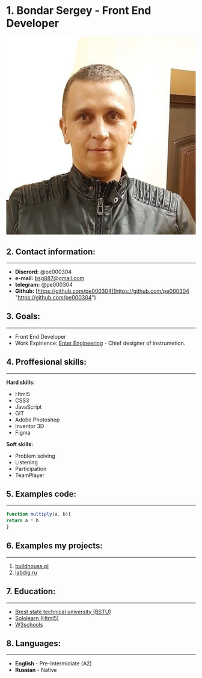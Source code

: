 # 1. Bondar Sergey - Front End Developer

![My photo](my_photo.jpg "My photo")

## **2. Contact information:**

------------

* **Discrord:** @pe000304
* **e-mail:** [bsg887@gmail.com](mailto:bsg887@gmail.com)
* **telegram:** @pe000304
* **Github:** [https://github.com/pe000304](https://github.com/pe000304 "https://github.com/pe000304")
  
## **3. Goals:**

------------

* Front End Developer
* Work Expirience: [Enter Engineering](https://www.ent-en.com/ru/ "Enter Engineering") - Chief designer of instrumetion.

## **4. Proffesional skills:**

------------

**Hard skills:**

* Html5
* CSS3
* JavaScript
* GIT
* Adobe Photoshop
* Inventor 3D
* Figma

**Soft skills:**

* Problem solving
* Listening
* Participation
* TeamPlayer

## **5. Examples code:**

------------

   ````javascript
   function multiply(a, b){
  return a * b
}
   ````

## **6. Examples my projects:**

------------

   1. [buildhouse.pl](http://buildhouse.pl "buildhouse.pl")
   2. [labdig.ru](http://labdig.ru/ "labdig.ru")

## **7. Education:**

------------

* [Brest state technical university (BSTU)](https://www.bstu.by/ "bstu.by")
* [Sololearn (Html5)](https://www.sololearn.com/Certificate/1014-4338102/jpg "Sololearn (Html5)")
* [W3schools](https://my-learning.w3schools.com/ "W3schools")

## **8. Languages:**

------------

* **English** - Pre-Intermidiate (A2)
* **Russian** - Native
